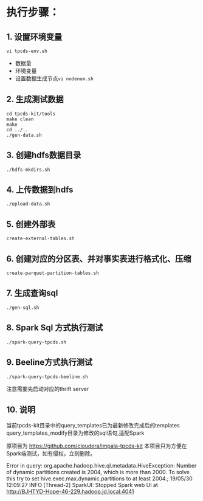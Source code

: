 # 执行步骤：

## 1. 设置环境变量
```shell
vi tpcds-env.sh
```
- 数据量
- 环境变量
- 设置数据生成节点```vi nodenum.sh```

## 2. 生成测试数据

```shell
cd tpcds-kit/tools
make clean
make
cd ../..
./gen-data.sh
```

## 3. 创建hdfs数据目录

```shell
./hdfs-mkdirs.sh
```

## 4. 上传数据到hdfs

```shell
./upload-data.sh
```

## 5. 创建外部表
```shell
create-external-tables.sh
```

## 6. 创建对应的分区表、并对事实表进行格式化、压缩

```shell
create-parquet-partition-tables.sh
```
## 7. 生成查询sql

```shell
./gen-sql.sh
```

## 8. Spark Sql 方式执行测试
```shell
./spark-query-tpcds.sh
```

## 9. Beeline方式执行测试
```shell
./spark-query-tpcds-beeline.sh
```
注意需要先启动对应的thrift server

## 10. 说明

当前tpcds-kit目录中的query_templates已为最新修改完成后的templates
query_templates_modify目录为修改的sql语句,适配Spark

原项目为 https://github.com/cloudera/impala-tpcds-kit
本项目只为方便在Spark端测试，如有侵权，立刻删除。



Error in query: org.apache.hadoop.hive.ql.metadata.HiveException: Number of dynamic partitions created is 2004, which is more than 2000. To solve this try to set hive.exec.max.dynamic.partitions to at least 2004.;
19/05/30 12:09:27 INFO [Thread-2] SparkUI: Stopped Spark web UI at http://BJHTYD-Hope-46-229.hadoop.jd.local:4041 
